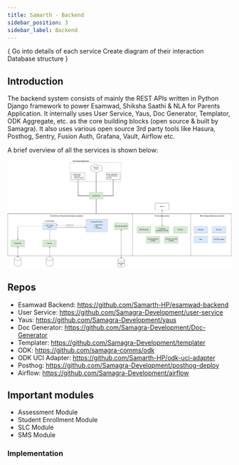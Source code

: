 ```yaml
---
title: Samarth - Backend
sidebar_position: 3
sidebar_label: Backend
---
```


{
Go into details of each service
Create diagram of their interaction
Database structure
}


## Introduction
The backend system consists of mainly the REST APIs written in Python Django framework to power 
Esamwad, Shiksha Saathi & NLA for Parents Application. It internally uses User Service, Yaus, 
Doc Generator, Templator, ODK Aggregate, etc. as the core building blocks (open source & built 
by Samagra). It also uses various open source 3rd party tools like Hasura, Posthog, Sentry, Fusion 
Auth, Grafana, Vault, Airflow etc.

A brief overview of all the services is shown below:

![System Overview](../../../static/img/samarth-hp-backend-Services.jpg)

## Repos
- Esamwad Backend: https://github.com/Samarth-HP/esamwad-backend
- User Service: https://github.com/Samagra-Development/user-service
- Yaus: https://github.com/Samagra-Development/yaus
- Doc Generator: https://github.com/Samagra-Development/Doc-Generator
- Templater: https://github.com/Samagra-Development/templater
- ODK: https://github.com/samagra-comms/odk
- ODK UCI Adapter: https://github.com/Samarth-HP/odk-uci-adapter
- Posthog: https://github.com/Samagra-Development/posthog-deploy
- Airflow: https://github.com/Samagra-Development/airflow

## Important modules
- Assessment Module
- Student Enrollment Module
- SLC Module
- SMS Module

### Implementation

